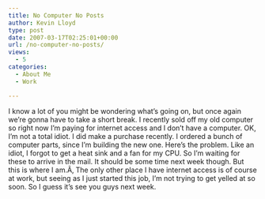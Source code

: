 ```yaml
---
title: No Computer No Posts
author: Kevin Lloyd
type: post
date: 2007-03-17T02:25:01+00:00
url: /no-computer-no-posts/
views:
  - 5
categories:
  - About Me
  - Work

---
```

I know a lot of you might be wondering what&#8217;s going on, but once again we&#8217;re gonna have to take a short break. I recently sold off my old computer so right now I&#8217;m paying for internet access and I don&#8217;t have a computer. OK, I&#8217;m not a total idiot. I did make a purchase recently. I ordered a bunch of computer parts, since I&#8217;m building the new one. Here&#8217;s the problem. Like an idiot, I forgot to get a heat sink and a fan for my CPU. So I&#8217;m waiting for these to arrive in the mail. It should be some time next week though. But this is where I am.Ã‚ The only other place I have internet access is of course at work, but seeing as I just started this job, I&#8217;m not trying to get yelled at so soon. So I guess it&#8217;s see you guys next week.